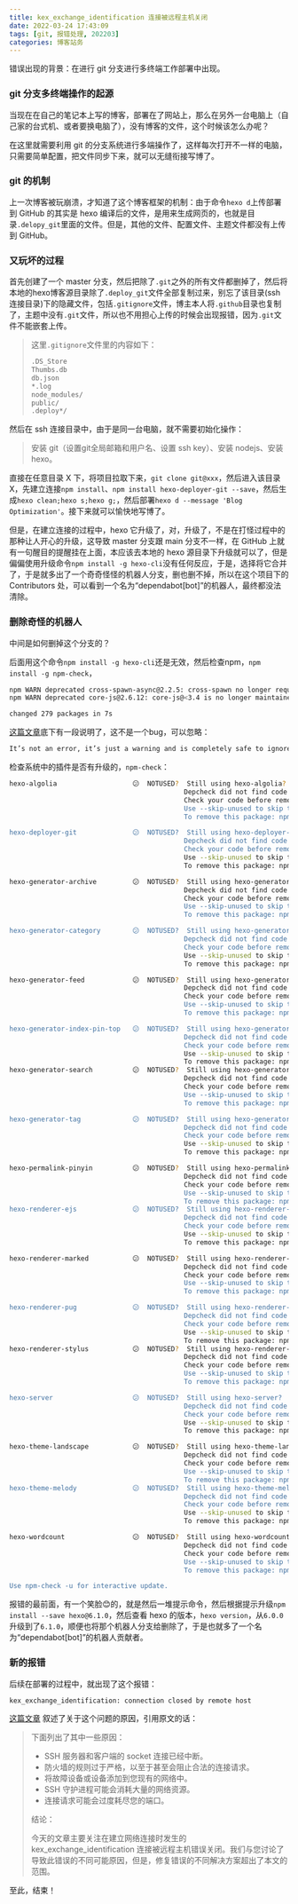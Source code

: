 ```yaml
---
title: kex_exchange_identification 连接被远程主机关闭
date: 2022-03-24 17:43:09
tags: [git, 报错处理, 202203]
categories: 博客站务
---
```


错误出现的背景：在进行 git 分支进行多终端工作部署中出现。

<!-- more -->

### git 分支多终端操作的起源

当现在在自己的笔记本上写的博客，部署在了网站上，那么在另外一台电脑上（自己家的台式机、或者要换电脑了），没有博客的文件，这个时候该怎么办呢？

在这里就需要利用 git 的分支系统进行多端操作了，这样每次打开不一样的电脑，只需要简单配置，把文件同步下来，就可以无缝衔接写博了。

### git 的机制

上一次博客被玩崩溃，才知道了这个博客框架的机制：由于命令`hexo d`上传部署到 GitHub 的其实是 hexo 编译后的文件，是用来生成网页的，也就是目录`.delopy_git`里面的文件。但是，其他的文件、配置文件、主题文件都没有上传到 GitHub。

### 又玩坏的过程

首先创建了一个 master 分支，然后把除了`.git`之外的所有文件都删掉了，然后将本地的hexo博客源目录除了`.deploy_git`文件全部复制过来，别忘了该目录(ssh 连接目录)下的隐藏文件，包括`.gitignore`文件，博主本人将`.github`目录也复制了，主题中没有`.git`文件，所以也不用担心上传的时候会出现报错，因为`.git`文件不能嵌套上传。

> 这里`.gitignore`文件里的内容如下：
>
> ```markdown
> .DS_Store
> Thumbs.db
> db.json
> *.log
> node_modules/
> public/
> .deploy*/
> ```

然后在 ssh 连接目录中，由于是同一台电脑，就不需要初始化操作：

> 安装 git（设置git全局邮箱和用户名、设置 ssh key）、安装 nodejs、安装 hexo。

直接在任意目录 X 下，将项目拉取下来，`git clone git@xxx`，然后进入该目录 X，先建立连接`npm install`、`npm install hexo-deployer-git --save`，然后生成`hexo clean;hexo s;hexo g;`，然后部署`hexo d --message 'Blog Optimization'`。接下来就可以愉快地写博了。

但是，在建立连接的过程中，hexo 它升级了，对，升级了，不是在打怪过程中的那种让人开心的升级，这导致 master 分支跟 main 分支不一样，在 GitHub 上就有一句醒目的提醒挂在上面，本应该去本地的 hexo 源目录下升级就可以了，但是偏偏使用升级命令`npm install -g hexo-cli`没有任何反应，于是，选择将它合并了，于是就多出了一个奇奇怪怪的机器人分支，删也删不掉，所以在这个项目下的 Contributors 处，可以看到一个名为“dependabot[bot\]”的机器人，最终都没法清除。

### 删除奇怪的机器人

中间是如何删掉这个分支的？

后面用这个命令`npm install -g hexo-cli`还是无效，然后检查npm，`npm install -g npm-check`，

```bash
npm WARN deprecated cross-spawn-async@2.2.5: cross-spawn no longer requires a build toolchain, use it instead
npm WARN deprecated core-js@2.6.12: core-js@<3.4 is no longer maintained and not recommended for usage due to the number of issues. Because of the V8 engine whims, feature detection in old core-js versions could cause a slowdown up to 100x even if nothing is polyfilled. Please, upgrade your dependencies to the actual version of core-js.

changed 279 packages in 7s
```

[这篇文章](https://forum.ghost.org/t/npm-warn-deprecated-cross-spawn-async-2-2-5/5218)底下有一段说明了，这不是一个bug，可以忽略：

```markdown
It’s not an error, it’s just a warning and is completely safe to ignore (you’ll probably see a lot of them over time :wink:) . It won’t go away from re-installing anything, the dependencies/code in https://github.com/TryGhost/Ghost-CLI need updating and a new Ghost-CLI version released, once a new releas…
```

检查系统中的插件是否有升级的，`npm-check`：

```bash
hexo-algolia                   😕  NOTUSED?  Still using hexo-algolia?
                                            Depcheck did not find code similar to require('hexo-algolia') or import from 'hexo-algolia'.
                                            Check your code before removing as depcheck isn't able to foresee all ways dependencies can be used.
                                            Use --skip-unused to skip this check.
                                            To remove this package: npm uninstall --save hexo-algolia

hexo-deployer-git              😕  NOTUSED?  Still using hexo-deployer-git?
                                            Depcheck did not find code similar to require('hexo-deployer-git') or import from 'hexo-deployer-git'.
                                            Check your code before removing as depcheck isn't able to foresee all ways dependencies can be used.
                                            Use --skip-unused to skip this check.
                                            To remove this package: npm uninstall --save hexo-deployer-git

hexo-generator-archive         😕  NOTUSED?  Still using hexo-generator-archive?
                                            Depcheck did not find code similar to require('hexo-generator-archive') or import from 'hexo-generator-archive'.
                                            Check your code before removing as depcheck isn't able to foresee all ways dependencies can be used.
                                            Use --skip-unused to skip this check.
                                            To remove this package: npm uninstall --save hexo-generator-archive

hexo-generator-category        😕  NOTUSED?  Still using hexo-generator-category?
                                            Depcheck did not find code similar to require('hexo-generator-category') or import from 'hexo-generator-category'.
                                            Check your code before removing as depcheck isn't able to foresee all ways dependencies can be used.
                                            Use --skip-unused to skip this check.
                                            To remove this package: npm uninstall --save hexo-generator-category

hexo-generator-feed            😕  NOTUSED?  Still using hexo-generator-feed?
                                            Depcheck did not find code similar to require('hexo-generator-feed') or import from 'hexo-generator-feed'.
                                            Check your code before removing as depcheck isn't able to foresee all ways dependencies can be used.
                                            Use --skip-unused to skip this check.
                                            To remove this package: npm uninstall --save hexo-generator-feed

hexo-generator-index-pin-top   😕  NOTUSED?  Still using hexo-generator-index-pin-top?
                                            Depcheck did not find code similar to require('hexo-generator-index-pin-top') or import from 'hexo-generator-index-pin-top'.
                                            Check your code before removing as depcheck isn't able to foresee all ways dependencies can be used.
                                            Use --skip-unused to skip this check.
                                            To remove this package: npm uninstall --save hexo-generator-index-pin-top
hexo-generator-search          😕  NOTUSED?  Still using hexo-generator-search?
                                            Depcheck did not find code similar to require('hexo-generator-search') or import from 'hexo-generator-search'.
                                            Check your code before removing as depcheck isn't able to foresee all ways dependencies can be used.
                                            Use --skip-unused to skip this check.
                                            To remove this package: npm uninstall --save hexo-generator-search

hexo-generator-tag             😕  NOTUSED?  Still using hexo-generator-tag?
                                            Depcheck did not find code similar to require('hexo-generator-tag') or import from 'hexo-generator-tag'.
                                            Check your code before removing as depcheck isn't able to foresee all ways dependencies can be used.
                                            Use --skip-unused to skip this check.
                                            To remove this package: npm uninstall --save hexo-generator-tag

hexo-permalink-pinyin          😕  NOTUSED?  Still using hexo-permalink-pinyin?
                                            Depcheck did not find code similar to require('hexo-permalink-pinyin') or import from 'hexo-permalink-pinyin'.
                                            Check your code before removing as depcheck isn't able to foresee all ways dependencies can be used.
                                            Use --skip-unused to skip this check.
                                            To remove this package: npm uninstall --save hexo-permalink-pinyin
hexo-renderer-ejs              😕  NOTUSED?  Still using hexo-renderer-ejs?
                                            Depcheck did not find code similar to require('hexo-renderer-ejs') or import from 'hexo-renderer-ejs'.
                                            Check your code before removing as depcheck isn't able to foresee all ways dependencies can be used.
                                            Use --skip-unused to skip this check.
                                            To remove this package: npm uninstall --save hexo-renderer-ejs

hexo-renderer-marked           😕  NOTUSED?  Still using hexo-renderer-marked?
                                            Depcheck did not find code similar to require('hexo-renderer-marked') or import from 'hexo-renderer-marked'.
                                            Check your code before removing as depcheck isn't able to foresee all ways dependencies can be used.
                                            Use --skip-unused to skip this check.
                                            To remove this package: npm uninstall --save hexo-renderer-marked

hexo-renderer-pug              😕  NOTUSED?  Still using hexo-renderer-pug?
                                            Depcheck did not find code similar to require('hexo-renderer-pug') or import from 'hexo-renderer-pug'.
                                            Check your code before removing as depcheck isn't able to foresee all ways dependencies can be used.
                                            Use --skip-unused to skip this check.
                                            To remove this package: npm uninstall --save hexo-renderer-pug
hexo-renderer-stylus           😕  NOTUSED?  Still using hexo-renderer-stylus?
                                            Depcheck did not find code similar to require('hexo-renderer-stylus') or import from 'hexo-renderer-stylus'.
                                            Check your code before removing as depcheck isn't able to foresee all ways dependencies can be used.
                                            Use --skip-unused to skip this check.
                                            To remove this package: npm uninstall --save hexo-renderer-stylus

hexo-server                    😕  NOTUSED?  Still using hexo-server?
                                            Depcheck did not find code similar to require('hexo-server') or import from 'hexo-server'.
                                            Check your code before removing as depcheck isn't able to foresee all ways dependencies can be used.
                                            Use --skip-unused to skip this check.
                                            To remove this package: npm uninstall --save hexo-server

hexo-theme-landscape           😕  NOTUSED?  Still using hexo-theme-landscape?
                                            Depcheck did not find code similar to require('hexo-theme-landscape') or import from 'hexo-theme-landscape'.
                                            Check your code before removing as depcheck isn't able to foresee all ways dependencies can be used.
                                            Use --skip-unused to skip this check.
                                            To remove this package: npm uninstall --save hexo-theme-landscape
hexo-theme-melody              😕  NOTUSED?  Still using hexo-theme-melody?
                                            Depcheck did not find code similar to require('hexo-theme-melody') or import from 'hexo-theme-melody'.
                                            Check your code before removing as depcheck isn't able to foresee all ways dependencies can be used.
                                            Use --skip-unused to skip this check.
                                            To remove this package: npm uninstall --save hexo-theme-melody

hexo-wordcount                 😕  NOTUSED?  Still using hexo-wordcount?
                                            Depcheck did not find code similar to require('hexo-wordcount') or import from 'hexo-wordcount'.
                                            Check your code before removing as depcheck isn't able to foresee all ways dependencies can be used.
                                            Use --skip-unused to skip this check.
                                            To remove this package: npm uninstall --save hexo-wordcount

Use npm-check -u for interactive update.
```

报错的最前面，有一个笑脸😊的，就是然后一堆提示命令，然后根据提示升级`npm install --save hexo@6.1.0`，然后查看 hexo 的版本，`hexo version`，从`6.0.0`升级到了`6.1.0`，顺便也将那个机器人分支给删除了，于是也就多了一个名为“dependabot[bot\]”的机器人贡献者。

### 新的报错

后续在部署的过程中，就出现了这个报错：

```bash
kex_exchange_identification: connection closed by remote host
```

[这篇文章](https://linuxhint.com/kex-exchange-identification-connection-closed/) 叙述了关于这个问题的原因，引用原文的话：

> 下面列出了其中一些原因：
>
> - SSH 服务器和客户端的 socket 连接已经中断。
> - 防火墙的规则过于严格，以至于甚至会阻止合法的连接请求。
> - 将故障设备或设备添加到您现有的网络中。
> - SSH 守护进程可能会消耗大量的网络资源。
> - 连接请求可能会过度耗尽您的端口。
>
> 结论：
>
> 今天的文章主要关注在建立网络连接时发生的 kex_exchange_identification 连接被远程主机错误关闭。我们与您讨论了导致此错误的不同可能原因，但是，修复错误的不同解决方案超出了本文的范围。

至此，结束！

















